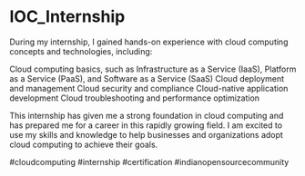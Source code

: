 # IOC_Internship
During my internship, I gained hands-on experience with cloud computing concepts and technologies, including:

Cloud computing basics, such as Infrastructure as a Service (IaaS), Platform as a Service (PaaS), and Software as a Service (SaaS)
Cloud deployment and management
Cloud security and compliance
Cloud-native application development
Cloud troubleshooting and performance optimization

This internship has given me a strong foundation in cloud computing and has prepared me for a career in this rapidly growing field. I am excited to use my skills and knowledge to help businesses and organizations adopt cloud computing to achieve their goals.

#cloudcomputing #internship #certification #indianopensourcecommunity
